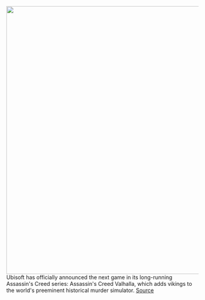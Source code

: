 <img src='https://cdn.vox-cdn.com/thumbor/4oKwFvvQH03aGMhOUcui-oaUEBA=/0x0:2032x1062/1200x800/filters:focal(854x369:1178x693)/cdn.vox-cdn.com/uploads/chorus_image/image/66729711/Screen_Shot_2020_04_29_at_4.07.56_PM.0.png' width='700px' /><br/>
Ubisoft has officially announced the next game in its long-running Assassin's Creed series: Assassin's Creed Valhalla, which adds vikings to the world's preeminent historical murder simulator.
<a href='https://www.theverge.com/2020/4/29/21241823/assassins-creed-valhalla-vikings-norse-teaser-announcement-ubisoft'> Source <a/>